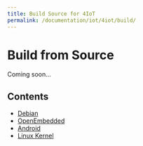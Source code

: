 ```yaml
---
title: Build Source for 4IoT
permalink: /documentation/iot/4iot/build/
---
```


# Build from Source

Coming soon...

<!--- This page serves as an index for building various OS/Kernel for Board-x --->

## Contents

- [Debian](debian/)
- [OpenEmbedded](oe/)
- [Android](aosp/)
- [Linux Kernel](kernel/)
